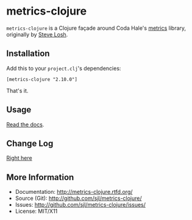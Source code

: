 metrics-clojure
===============

`metrics-clojure` is a Clojure façade around Coda Hale's [metrics][] library, originally
by [Steve Losh](http://stevelosh.com/).

[metrics]: http://metrics.dropwizard.io

Installation
------------

Add this to your `project.clj`'s dependencies:

    [metrics-clojure "2.10.0"]

That's it.

Usage
-----

[Read the docs](http://metrics-clojure.rtfd.org/).


Change Log
-----------

[Right here](https://github.com/sjl/metrics-clojure/blob/master/ChangeLog.md)


More Information
----------------

* Documentation: <http://metrics-clojure.rtfd.org/>
* Source (Git): <http://github.com/sjl/metrics-clojure/>
* Issues: <http://github.com/sjl/metrics-clojure/issues/>
* License: MIT/X11
